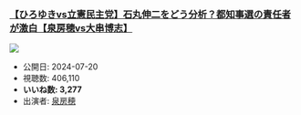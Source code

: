 ### [【ひろゆきvs立憲民主党】石丸伸二をどう分析？都知事選の責任者が激白【泉房穂vs大串博志】](https://www.youtube.com/watch?v=aH2KwXtn3kk)
[![](https://img.youtube.com/vi/aH2KwXtn3kk/sddefault.jpg)](https://www.youtube.com/watch?v=aH2KwXtn3kk)
-   公開日: 2024-07-20
-   視聴数: 406,110
-   **いいね数: 3,277**
-   出演者: [泉房穂](/rehacq_fan/people/泉房穂 "wikilink")
